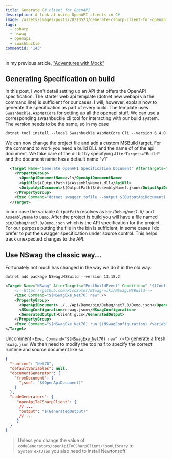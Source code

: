 ```yaml
---
title: Generate C# client for OpenAPI
description: A look at using OpenAPI clients in C#
image: /assets/images/posts/20210523/generate-csharp-client-for-openapi/cover_image.png
tags:
  - csharp
  - nswag
  - openapi
  - swashbuckle
commentid: '143'
---
```

In my previous article, ["Adventures with Mock"](https://kaylumah.nl/2021/04/11/an-approach-to-writing-mocks.html)




## Generating Specification on build
In this post, I won't detail setting up an API that offers the OpenAPI specification. The starter web api template (dotnet new webapi via the command line) is sufficient for our cases. I will, however, explain how to generate the specification as part of every build. The template uses `Swashbuckle.AspNetCore` for setting up all the openapi stuff. We can use a corresponding  swashbuckle cli tool for interacting with our build system. The version needs to be the same, so in my case

```
dotnet tool install --local Swashbuckle.AspNetCore.Cli --version 6.4.0
```

We can now change the project file and add a custom MSBuild target. For the command to work you need a build DLL and the name of of the api document. We take care of the dll bit by specifying `AfterTargets="Build"` and the document name has a default name "v1"

```xml
  <Target Name="Generate OpenAPI Specification Document" AfterTargets="Build">
    <PropertyGroup>
      <OpenApiDocumentName>v1</OpenApiDocumentName>
      <ApiDll>$(OutputPath)$(AssemblyName).dll</ApiDll>
      <OutputApiDocument>$(OutputPath)$(AssemblyName).json</OutputApiDocument>
    </PropertyGroup>
    <Exec Command="dotnet swagger tofile --output $(OutputApiDocument) $(ApiDll) $(OpenApiDocumentName)" ContinueOnError="true" />
  </Target>
```

In our case the variable `OutputPath` resolves as `bin/Debug/net7.0/` and `AssemblyName` to `Demo`.  After the project is build you will have a file named `bin/Debug/net7.0/Demo.json` which is the API specification for the project. For our purpose putting the file in the bin is sufficient, in some cases I do prefer to put the swagger specification under source control. This helps track unexpected changes to the API. 

## Use NSwag the classic way...

Fortunately not much has changed in the way we do it in the old way.

```
dotnet add package NSwag.MSBuild --version 13.18.2
```

```xml
<Target Name="NSwag" AfterTargets="PostBuildEvent" Condition=" '$(Configuration)' == 'Debug' ">
    <!--https://github.com/RicoSuter/NSwag/wiki/NSwag.MSBuild-->
    <Exec Command="$(NSwagExe_Net70) new" />
    <PropertyGroup>
      <OpenApiDocument>../../Api/Demo/bin/Debug/net7.0/Demo.json</OpenApiDocument>
      <NSwagConfiguration>nswag.json</NSwagConfiguration>
      <GeneratedOutput>Client.g.cs</GeneratedOutput>
    </PropertyGroup>
    <Exec Command="$(NSwagExe_Net70) run $(NSwagConfiguration) /variables:OpenApiDocument=$(OpenApiDocument),GeneratedOutput=$(GeneratedOutput)" />
</Target>
```


Uncomment `<Exec Command="$(NSwagExe_Net70) new" />` to generate a fresh `nswag.json`
We then need to modify the top half to specify the correct runtime and source document like so:

```json
{
  "runtime": "Net70",
  "defaultVariables": null,
  "documentGenerator": {
    "fromDocument": {
      "json": "$(OpenApiDocument)"
    }
  },
  "codeGenerators": {
     "openApiToCSharpClient": { 
      // ...
      "output": "$(GeneratedOutput)"
      // ...
     }
  }
}
```

> Unless you change the value of `codeGenerators/openApiToCSharpClient/jsonLibrary` to `SystemTextJson` you also need to install Newtonsoft.